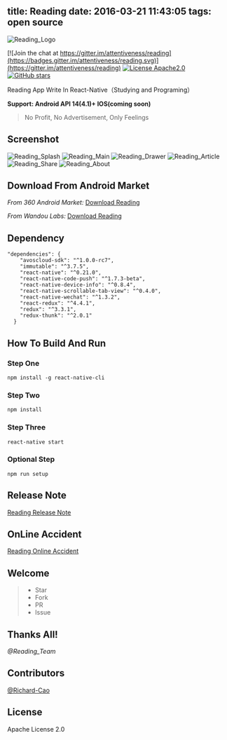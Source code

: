 title: Reading
date: 2016-03-21 11:43:05
tags: open source
---
![Reading_Logo](http://7xr0xq.com1.z0.glb.clouddn.com/Reading_Logo.png)

[![Join the chat at https://gitter.im/attentiveness/reading](https://badges.gitter.im/attentiveness/reading.svg)](https://gitter.im/attentiveness/reading)
[![License Apache2.0](https://img.shields.io/hexpm/l/plug.svg)](https://raw.githubusercontent.com/attentiveness/reading/master/LICENSE)
[![GitHub stars](https://img.shields.io/github/stars/attentiveness/reading.svg)](https://github.com/attentiveness/reading/stargazers)

Reading App Write In React-Native（Studying and Programing）

**Support: Android API 14(4.1)+    IOS(coming soon)**

> No Profit, No Advertisement, Only Feelings

## Screenshot
![Reading_Splash](http://7xr0xq.com1.z0.glb.clouddn.com/Reading_Splash.jpg) ![Reading_Main](http://7xr0xq.com1.z0.glb.clouddn.com/Reading_Main.jpg)
![Reading_Drawer](http://7xr0xq.com1.z0.glb.clouddn.com/Reading_Drawer.jpg) ![Reading_Article](http://7xr0xq.com1.z0.glb.clouddn.com/Reading_Article.jpg)
![Reading_Share](http://7xr0xq.com1.z0.glb.clouddn.com/Reading_Share.jpg) ![Reading_About](http://7xr0xq.com1.z0.glb.clouddn.com/Reading_About.jpg)

## Download From Android Market
*From 360 Android Market:* [Download Reading](http://zhushou.360.cn/detail/index/soft_id/3217938?recrefer=SE_D_Reading)

*From Wandou Labs:* [Download Reading](http://www.wandoujia.com/apps/com.reading)

## Dependency
```
"dependencies": {
    "avoscloud-sdk": "^1.0.0-rc7",
    "immutable": "^3.7.5",
    "react-native": "^0.21.0",
    "react-native-code-push": "^1.7.3-beta",
    "react-native-device-info": "^0.8.4",
    "react-native-scrollable-tab-view": "^0.4.0",
    "react-native-wechat": "^1.3.2",
    "react-redux": "^4.4.1",
    "redux": "^3.3.1",
    "redux-thunk": "^2.0.1"
  }
```
## How To Build And Run
### Step One
```
npm install -g react-native-cli
```
### Step Two
```
npm install
```
### Step Three
```
react-native start
```
### Optional Step
```
npm run setup
```

## Release Note
[Reading Release Note](https://github.com/attentiveness/reading/releases)

## OnLine Accident
[Reading Online Accident](./Reading_OnLine_Accident.md)

## Welcome
>* Star
>* Fork
>* PR
>* Issue

## Thanks All!
*@Reading_Team*

## Contributors
[@Richard-Cao](https://github.com/Richard-Cao)

## License
Apache License 2.0